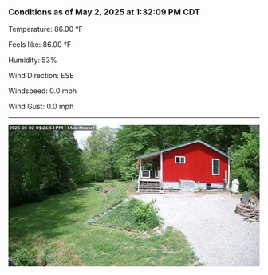 ### Conditions as of May 2, 2025 at 1:32:09 PM CDT 

Temperature: 86.00 &deg;F

Feels like: 86.00 &deg;F

Humidity: 53%

Wind Direction: ESE

Windspeed: 0.0 mph

Wind Gust: 0.0 mph

---

<img src="./images/latest.jpeg"/>

